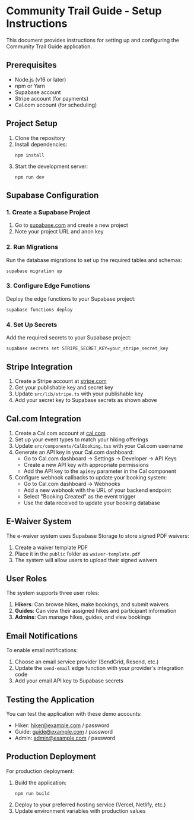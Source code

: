
# Community Trail Guide - Setup Instructions

This document provides instructions for setting up and configuring the Community Trail Guide application.

## Prerequisites

- Node.js (v16 or later)
- npm or Yarn
- Supabase account
- Stripe account (for payments)
- Cal.com account (for scheduling)

## Project Setup

1. Clone the repository
2. Install dependencies:
   ```
   npm install
   ```
3. Start the development server:
   ```
   npm run dev
   ```

## Supabase Configuration

### 1. Create a Supabase Project

1. Go to [supabase.com](https://supabase.com) and create a new project
2. Note your project URL and anon key

### 2. Run Migrations

Run the database migrations to set up the required tables and schemas:

```
supabase migration up
```

### 3. Configure Edge Functions

Deploy the edge functions to your Supabase project:

```
supabase functions deploy
```

### 4. Set Up Secrets

Add the required secrets to your Supabase project:

```
supabase secrets set STRIPE_SECRET_KEY=your_stripe_secret_key
```

## Stripe Integration

1. Create a Stripe account at [stripe.com](https://stripe.com)
2. Get your publishable key and secret key
3. Update `src/lib/stripe.ts` with your publishable key
4. Add your secret key to Supabase secrets as shown above

## Cal.com Integration

1. Create a Cal.com account at [cal.com](https://cal.com)
2. Set up your event types to match your hiking offerings
3. Update `src/components/CalBooking.tsx` with your Cal.com username
4. Generate an API key in your Cal.com dashboard:
   - Go to Cal.com dashboard → Settings → Developer → API Keys
   - Create a new API key with appropriate permissions
   - Add the API key to the `apiKey` parameter in the Cal component
5. Configure webhook callbacks to update your booking system:
   - Go to Cal.com dashboard → Webhooks
   - Add a new webhook with the URL of your backend endpoint
   - Select "Booking Created" as the event trigger
   - Use the data received to update your booking database

## E-Waiver System

The e-waiver system uses Supabase Storage to store signed PDF waivers:

1. Create a waiver template PDF
2. Place it in the `public` folder as `waiver-template.pdf`
3. The system will allow users to upload their signed waivers

## User Roles

The system supports three user roles:

1. **Hikers**: Can browse hikes, make bookings, and submit waivers
2. **Guides**: Can view their assigned hikes and participant information
3. **Admins**: Can manage hikes, guides, and view bookings

## Email Notifications

To enable email notifications:

1. Choose an email service provider (SendGrid, Resend, etc.)
2. Update the `send-email` edge function with your provider's integration code
3. Add your email API key to Supabase secrets

## Testing the Application

You can test the application with these demo accounts:

- Hiker: hiker@example.com / password
- Guide: guide@example.com / password
- Admin: admin@example.com / password

## Production Deployment

For production deployment:

1. Build the application:
   ```
   npm run build
   ```
2. Deploy to your preferred hosting service (Vercel, Netlify, etc.)
3. Update environment variables with production values
